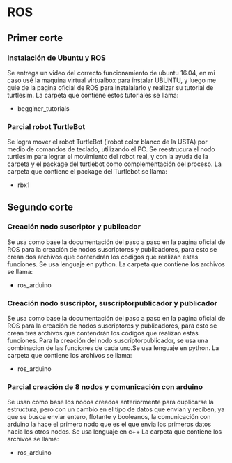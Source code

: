 # ROS
## Primer corte
### Instalación de Ubuntu y ROS
Se entrega un video del correcto funcionamiento de ubuntu 16.04, en mi caso usé la maquina virtual virtualbox para instalar UBUNTU, y luego me guie de la pagina oficial de ROS para instalalarlo y realizar su tutorial de turtlesim. 
La carpeta que contiene estos tutoriales se llama:
- begginer_tutorials
### Parcial robot TurtleBot
Se logra mover el robot TurtleBot (irobot color blanco de la USTA) por medio de comandos de teclado, utilizando el PC. Se reestrucura el nodo turtlesim para lograr el movimiento del robot real, y con la ayuda de la carpeta y el package del turtlebot como complementación del proceso. 
La carpeta que contiene el package del Turtlebot se llama:
- rbx1
## Segundo corte
### Creación nodo suscriptor y publicador
Se usa como base la documentación del paso a paso en la pagina oficial de ROS para la creación de nodos suscriptores y publicadores, para esto se crean dos archivos que contendrán los codigos que realizan estas funciones. Se usa lenguaje en python.
La carpeta que contiene los archivos se llama:
- ros_arduino
### Creación nodo suscriptor, suscriptorpublicador y publicador
Se usa como base la documentación del paso a paso en la pagina oficial de ROS para la creación de nodos suscriptores y publicadores, para esto se crean tres archivos que contendrán los codigos que realizan estas funciones. Para la creación del nodo suscriptorpublicador, se usa una combinacion de las funciones de cada uno.Se usa lenguaje en python.
La carpeta que contiene los archivos se llama:
- ros_arduino
### Parcial creación de 8 nodos y comunicación con arduino
Se usan como base los nodos creados anteriormente para duplicarse la estructura, pero con un cambio en el tipo de datos que envian y reciben, ya que se busca enviar entero, flotante y booleanos, la comunicación con arduino la hace el primero nodo que es el que envia los primeros datos hacia los otros nodos. Se usa lenguaje en c++
La carpeta que contiene los archivos se llama:
- ros_arduino
